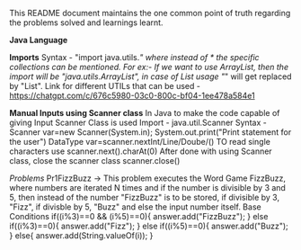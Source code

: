 This README document maintains the one common point of truth regarding the problems solved and learnings learnt.

**Java Language**

**Imports**
Syntax - 
"import java.utils.*" where instead of * the specific collections can be mentioned.
For ex:- If we want to use ArrayList, then the import will be "java.utils.ArrayList", in case of List usage "*" will get replaced by "List".
Link for different UTILs that can be used - https://chatgpt.com/c/676c5980-03c0-800c-bf04-1ee478a584e1

**Manual Inputs using Scanner class**
In Java to make the code capable of giving Input Scanner Class is used
Import - java.util.Scanner
Syntax - 
Scanner var=new Scanner(System.in);
System.out.print("Print statement for the user")
DataType var=scanner.nextInt/Line/Doube/()
TO read single characters use
scanner.next().charAt(0)
After done with using Scanner class, close the scanner class
scanner.close()

*Problems*
Pr1FizzBuzz
-> This problem executes the Word Game FizzBuzz, where numbers are iterated N times and if the number is divisible by 3 and 5, then instead of the number "FizzBuzz" is to be stored, if divisible by 3, "Fizz", if divisble by 5, "Buzz" and else the input number itself.
Base Conditions
if((i%3)==0 && (i%5)==0){
                answer.add("FizzBuzz");
            }
            else if((i%3)==0){
                answer.add("Fizz");
            }
            else if((i%5)==0){
                answer.add("Buzz");
            }
            else{
                answer.add(String.valueOf(i));
            }